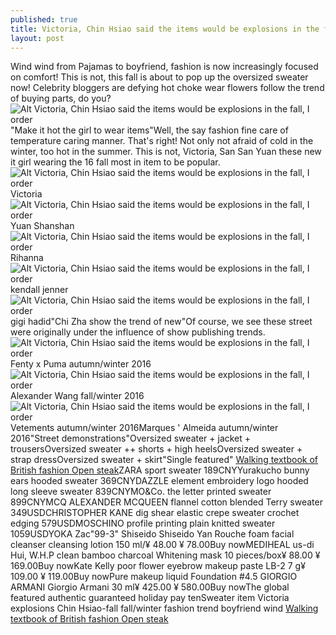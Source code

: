 ```yaml
---
published: true
title: Victoria, Chin Hsiao said the items would be explosions in the fall, I order
layout: post
---
```

Wind wind from Pajamas to boyfriend, fashion is now increasingly focused on comfort! This is not, this fall is about to pop up the oversized sweater now! Celebrity bloggers are defying hot choke wear flowers follow the trend of buying parts, do you?![Alt Victoria, Chin Hsiao said the items would be explosions in the fall, I order](https://c1.staticflickr.com/9/8204/29020734660_a141f87b4c_z.jpg)\"Make it hot the girl to wear items\"Well, the say fashion fine care of temperature caring manner. That\'s right! Not only not afraid of cold in the winter, too hot in the summer. This is not, Victoria, San San Yuan these new it girl wearing the 16 fall most in item to be popular.![Alt Victoria, Chin Hsiao said the items would be explosions in the fall, I order](https://c1.staticflickr.com/9/8361/29229989311_007c2a3cf7_z.jpg)Victoria![Alt Victoria, Chin Hsiao said the items would be explosions in the fall, I order](https://c1.staticflickr.com/9/8757/29020749790_343a912c54_b.jpg)Yuan Shanshan![Alt Victoria, Chin Hsiao said the items would be explosions in the fall, I order](https://c1.staticflickr.com/9/8536/29230000051_a335e62cfb_b.jpg)Rihanna![Alt Victoria, Chin Hsiao said the items would be explosions in the fall, I order](https://c1.staticflickr.com/9/8287/29308677025_c7ae98722d_b.jpg)kendall jenner![Alt Victoria, Chin Hsiao said the items would be explosions in the fall, I order](https://c1.staticflickr.com/9/8265/29230016111_e2cb02ae61_b.jpg)gigi hadid\"Chi Zha show the trend of new\"Of course, we see these street were originally under the influence of show publishing trends.![Alt Victoria, Chin Hsiao said the items would be explosions in the fall, I order](https://c1.staticflickr.com/9/8034/29020774990_3e8a35a763_b.jpg)Fenty x Puma autumn/winter 2016![Alt Victoria, Chin Hsiao said the items would be explosions in the fall, I order](https://c1.staticflickr.com/9/8787/29274878496_b9fd9fa809_b.jpg)Alexander Wang fall/winter 2016![Alt Victoria, Chin Hsiao said the items would be explosions in the fall, I order](https://c1.staticflickr.com/9/8300/29200541892_0aa2fa110a_b.jpg)Vetements autumn/winter 2016Marques \' Almeida autumn/winter 2016\"Street demonstrations\"Oversized sweater + jacket + trousersOversized sweater ++ shorts + high heelsOversized sweater + strap dressOversized sweater + skirt\"Single featured\" [Walking textbook of British fashion Open steak](http://www.focalstyle.com/2016/07/12/walking-textbook-of-british-fashion-open-steak-miss-bell-the-perfect-dress/)ZARA sport sweater 189CNYYurakucho bunny ears hooded sweater 369CNYDAZZLE element embroidery logo hooded long sleeve sweater 839CNYMO&Co. the letter printed sweater 899CNYMCQ ALEXANDER MCQUEEN flannel cotton blended Terry sweater 349USDCHRISTOPHER KANE dig shear elastic crepe sweater crochet edging 579USDMOSCHINO profile printing plain knitted sweater 1059USDYOKA Zac\"99-3\" Shiseido Shiseido Yan Rouche foam facial cleanser cleansing lotion 150 ml/¥ 48.00 ¥ 78.00Buy nowMEDIHEAL us-di Hui, W.H.P clean bamboo charcoal Whitening mask 10 pieces/box¥ 88.00 ¥ 169.00Buy nowKate Kelly poor flower eyebrow makeup paste LB-2 7 g¥ 109.00 ¥ 119.00Buy nowPure makeup liquid Foundation #4.5 GIORGIO ARMANI Giorgio Armani 30 ml¥ 425.00 ¥ 580.00Buy nowThe global featured authentic guaranteed holiday pay tenSweater item Victoria explosions Chin Hsiao-fall fall/winter fashion trend boyfriend wind [Walking textbook of British fashion Open steak](http://www.focalstyle.com/2016/07/12/walking-textbook-of-british-fashion-open-steak-miss-bell-the-perfect-dress/)